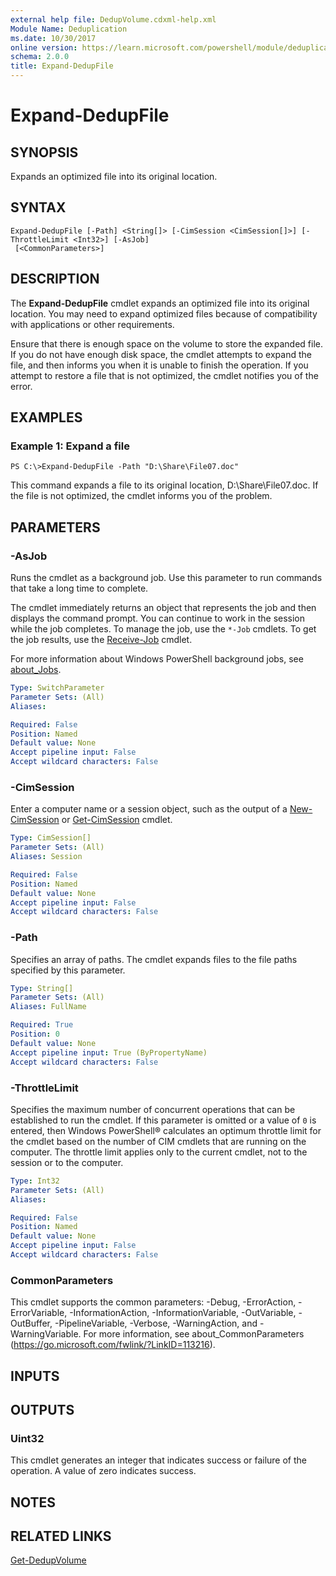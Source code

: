 ```yaml
---
external help file: DedupVolume.cdxml-help.xml
Module Name: Deduplication
ms.date: 10/30/2017
online version: https://learn.microsoft.com/powershell/module/deduplication/expand-dedupfile?view=windowsserver2012r2-ps&wt.mc_id=ps-gethelp
schema: 2.0.0
title: Expand-DedupFile
---
```


# Expand-DedupFile

## SYNOPSIS
Expands an optimized file into its original location.

## SYNTAX

```
Expand-DedupFile [-Path] <String[]> [-CimSession <CimSession[]>] [-ThrottleLimit <Int32>] [-AsJob]
 [<CommonParameters>]
```

## DESCRIPTION
The **Expand-DedupFile** cmdlet expands an optimized file into its original location.
You may need to expand optimized files because of compatibility with applications or other requirements.

Ensure that there is enough space on the volume to store the expanded file.
If you do not have enough disk space, the cmdlet attempts to expand the file, and then informs you when it is unable to finish the operation.
If you attempt to restore a file that is not optimized, the cmdlet notifies you of the error.

## EXAMPLES

### Example 1: Expand a file
```
PS C:\>Expand-DedupFile -Path "D:\Share\File07.doc"
```

This command expands a file to its original location, D:\Share\File07.doc.
If the file is not optimized, the cmdlet informs you of the problem.

## PARAMETERS

### -AsJob
Runs the cmdlet as a background job. Use this parameter to run commands that take a long time to complete. 

The cmdlet immediately returns an object that represents the job and then displays the command prompt. 
You can continue to work in the session while the job completes. 
To manage the job, use the `*-Job` cmdlets. 
To get the job results, use the [Receive-Job](https://go.microsoft.com/fwlink/?LinkID=113372) cmdlet. 

For more information about Windows PowerShell background jobs, see [about_Jobs](https://go.microsoft.com/fwlink/?LinkID=113251).

```yaml
Type: SwitchParameter
Parameter Sets: (All)
Aliases: 

Required: False
Position: Named
Default value: None
Accept pipeline input: False
Accept wildcard characters: False
```

### -CimSession
Enter a computer name or a session object, such as the output of a [New-CimSession](/powershell/module/cimcmdlets/new-cimsession) or [Get-CimSession](https://go.microsoft.com/fwlink/p/?LinkId=227966) cmdlet.
```yaml
Type: CimSession[]
Parameter Sets: (All)
Aliases: Session

Required: False
Position: Named
Default value: None
Accept pipeline input: False
Accept wildcard characters: False
```

### -Path
Specifies an array of paths.
The cmdlet expands files to the file paths specified by this parameter.

```yaml
Type: String[]
Parameter Sets: (All)
Aliases: FullName

Required: True
Position: 0
Default value: None
Accept pipeline input: True (ByPropertyName)
Accept wildcard characters: False
```

### -ThrottleLimit
Specifies the maximum number of concurrent operations that can be established to run the cmdlet.
If this parameter is omitted or a value of `0` is entered, then Windows PowerShell® calculates an optimum throttle limit for the cmdlet based on the number of CIM cmdlets that are running on the computer.
The throttle limit applies only to the current cmdlet, not to the session or to the computer.

```yaml
Type: Int32
Parameter Sets: (All)
Aliases: 

Required: False
Position: Named
Default value: None
Accept pipeline input: False
Accept wildcard characters: False
```

### CommonParameters
This cmdlet supports the common parameters: -Debug, -ErrorAction, -ErrorVariable, -InformationAction, -InformationVariable, -OutVariable, -OutBuffer, -PipelineVariable, -Verbose, -WarningAction, and -WarningVariable. For more information, see about_CommonParameters (https://go.microsoft.com/fwlink/?LinkID=113216).

## INPUTS

## OUTPUTS

### Uint32
This cmdlet generates an integer that indicates success or failure of the operation.
A value of zero indicates success.

## NOTES

## RELATED LINKS

[Get-DedupVolume](./Get-DedupVolume.md)
